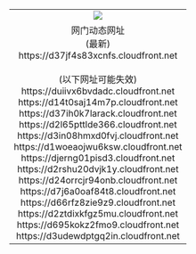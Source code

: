 ﻿<table>
  <tr></tr>
  <tr><td colspan=2 align=center><img src="https://d37jf4s83xcnfs.cloudfront.net/Up/oGate.jpg" /></td></tr>
  <tr><td colspan=2 align=center>网门动态网址<br/>(最新)
<br>https://d37jf4s83xcnfs.cloudfront.net
<br/><br/>(以下网址可能失效)
<br>https://duiivx6bvdadc.cloudfront.net
<br>https://d14t0saj14m7p.cloudfront.net
<br>https://d37ih0k7larack.cloudfront.net
<br>https://d2l65pttlde366.cloudfront.net
<br>https://d3in08hmxd0fvj.cloudfront.net
<br>https://d1woeaojwu6ksw.cloudfront.net
<br>https://djerng01pisd3.cloudfront.net
<br>https://d2rshu20dvjk1y.cloudfront.net
<br>https://d24orrcjr94onb.cloudfront.net
<br>https://d7j6a0oaf84t8.cloudfront.net
<br>https://d66rfz8zie9z9.cloudfront.net
<br>https://d2ztdixkfgz5mu.cloudfront.net
<br>https://d695kokz2fmo9.cloudfront.net
<br>https://d3udewdptgq2in.cloudfront.net
    </td>
  </tr>
</table>
